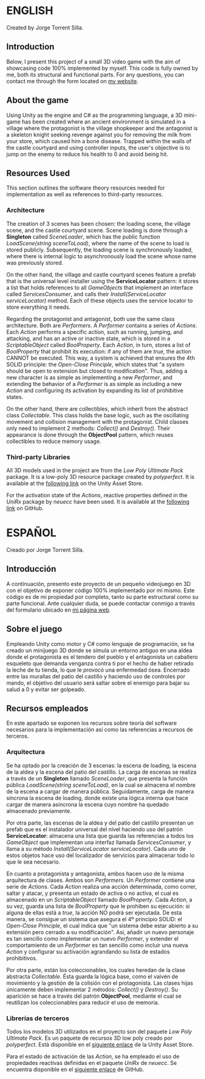 # ENGLISH
Created by Jorge Torrent Silla.

## Introduction
Below, I present this project of a small 3D video game with the aim of showcasing code 100% implemented by myself. This code is fully owned by me, both its structural and functional parts. For any questions, you can contact me through the form located on [my website](https://jortosi.es).

## About the game
Using Unity as the engine and C# as the programming language, a 3D mini-game has been created where an ancient environment is simulated in a village where the protagonist is the village shopkeeper and the antagonist is a skeleton knight seeking revenge against you for removing the milk from your store, which caused him a bone disease. Trapped within the walls of the castle courtyard and using controller inputs, the user's objective is to jump on the enemy to reduce his health to 0 and avoid being hit.

## Resources Used
This section outlines the software theory resources needed for implementation as well as references to third-party resources.
### Architecture
The creation of 3 scenes has been chosen: the loading scene, the village scene, and the castle courtyard scene. Scene loading is done through a **Singleton** called *SceneLoader*, which has the public function *LoadScene(string sceneToLoad)*, where the name of the scene to load is stored publicly. Subsequently, the loading scene is synchronously loaded, where there is internal logic to asynchronously load the scene whose name was previously stored.

On the other hand, the village and castle courtyard scenes feature a prefab that is the universal level installer using the **ServiceLocator** pattern: it stores a list that holds references to all *GameObjects* that implement an interface called *ServicesConsumer*, and calls their *Install(ServiceLocator serviceLocator)* method. Each of these objects uses the service locator to store everything it needs.

Regarding the protagonist and antagonist, both use the same class architecture. Both are *Performers*. A *Performer* contains a series of *Actions*. Each *Action* performs a specific action, such as running, jumping, and attacking, and has an active or inactive state, which is stored in a *ScriptableObject* called *BoolProperty*. Each *Action*, in turn, stores a list of *BoolProperty* that prohibit its execution: if any of them are *true*, the action CANNOT be executed. This way, a system is achieved that ensures the 4th SOLID principle: the *Open-Close Principle*, which states that "a system should be open to extension but closed to modification". Thus, adding a new character is as simple as implementing a new *Performer*, and extending the behavior of a *Performer* is as simple as including a new *Action* and configuring its activation by expanding its list of prohibitive states.

On the other hand, there are collectibles, which inherit from the abstract class *Collectable*. This class holds the base logic, such as the oscillating movement and collision management with the protagonist. Child classes only need to implement 2 methods: *Collect()* and *Destroy()*. Their appearance is done through the **ObjectPool** pattern, which reuses collectibles to reduce memory usage.

### Third-party Libraries
All 3D models used in the project are from the *Low Poly Ultimate Pack* package. It is a low-poly 3D resource package created by *polyperfect*. It is available at the [following link](https://assetstore.unity.com/packages/3d/props/low-poly-ultimate-pack-54733) on the Unity Asset Store.

For the activation state of the *Actions*, reactive properties defined in the *UniRx* package by *neuecc* have been used. It is available at the [following link](https://github.com/neuecc/UniRx) on GitHub.

# ESPAÑOL
Creado por Jorge Torrent Silla.

## Introducción
A continuación, presento este proyecto de un pequeño videojuego en 3D con el objetivo de exponer código 100% implementado por mí mismo. Este código es de mi propiedad por completo, tanto su parte estructural como su parte funcional. Ante cualquier duda, se puede contactar conmigo a través del formulario ubicado en [mi página web](https://jortosi.es).

## Sobre el juego
Empleando Unity como motor y C# como lenguaje de programación, se ha creado un minijuego 3D donde se simula un entorno antiguo en una aldea donde el protagonista es el tendero del pueblo y el antagonista un caballero esqueleto que demanda venganza contra ti por el hecho de haber retirado la leche de tu tienda, lo que le provocó una enfermedad ósea. Encerrado entre las murallas del patio del castillo y haciendo uso de controles por mando, el objetivo del usuario será saltar sobre el enemigo para bajar su salud a 0 y evitar ser golpeado.

## Recursos empleados
En este apartado se exponen los recursos sobre teoría del software necesarios para la implementación así como las referencias a recursos de terceros.
### Arquitectura
Se ha optado por la creación de 3 escenas: la escena de loading, la escena de la aldea y la escena del patio del castillo. La carga de escenas se realiza a través de un **Singleton** llamado *SceneLoader*, que presenta la función pública *LoadScene(string sceneToLoad)*, en la cual se almacena el nombre de la escena a cargar de manera pública. Seguidamente, carga de manera síncrona la escena de loading, donde existe una lógica interna que hace cargar de manera asíncrona la escena cuyo nombre ha quedado almacenado previamente.

Por otra parte, las escenas de la aldea y del patio del castillo presentan un prefab que es el instalador universal del nivel haciendo uso del patrón **ServiceLocator**: almacena una lista que guarda las referencias a todos los *GameObject* que implementan una interfaz llamada *ServicesConsumer*, y llama a su método *Install(ServiceLocator serviceLocator)*. Cada uno de estos objetos hace uso del localizador de servicios para almacenar todo lo que le sea necesario.

En cuanto a protagonista y antagonista, ambos hacen uso de la misma arquitectura de clases. Ambos son *Performers*. Un *Performer* contiene una serie de *Actions*. Cada *Action* realiza una acción determinada, como correr, saltar y atacar, y presenta un estado de activa o no activa, el cual es almacenado en un *ScriptableObject* llamado *BoolProperty*. Cada *Action*, a su vez, guarda una lista de *BoolProperty* que le prohiben su ejecución: si alguna de ellas está a *true*, la acción NO podrá ser ejecutada. De esta manera, se consigue un sistema que asegura el 4º principio SOLID: el *Open-Close Principle*, el cual indica que "un sistema debe estar abierto a su extensión pero cerrado a su modificación". Así, añadir un nuevo personaje es tan sencillo como implementar un nuevo *Performer*, y extender el comportamiento de un *Performer* es tan sencillo como incluir una nueva *Action* y configurar su activación agrandando su lista de estados prohibitivos.

Por otra parte, están los coleccionables, los cuales heredan de la clase abstracta *Collectable*. Ésta guarda la lógica base, como el vaivén de movimiento y la gestión de la colisión con el protagonista. Las clases hijas únicamente deben implementar 2 métodos: *Collect()* y *Destroy()*. Su aparición se hace a través del patrón **ObjectPool**, mediante el cual se reutilizan los coleccionables para reducir el uso de memoria.

### Librerías de terceros
Todos los modelos 3D utilizados en el proyecto son del paquete *Low Poly Ultimate Pack*. Es un paquete de recursos 3D low poly creado por *polyperfect*. Está disponible en el [siguiente enlace](https://assetstore.unity.com/packages/3d/props/low-poly-ultimate-pack-54733) de la Unity Asset Store.

Para el estado de activación de las *Action*, se ha empleado el uso de propiedades reactivas definidas en el paquete *UniRx* de *neuecc*. Se encuentra disponible en el [siguiente enlace](https://github.com/neuecc/UniRx) de GitHub.
